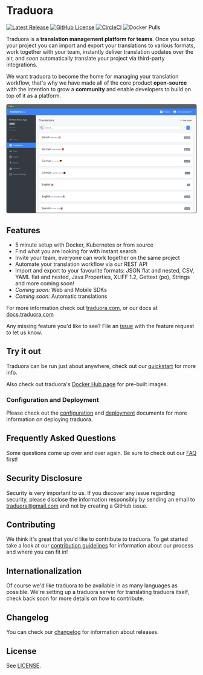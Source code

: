 # Traduora
[![Latest Release](https://img.shields.io/github/release/traduora/traduora.svg?label=latest%20release)](https://github.com/traduora/traduora/releases)
[![GitHub License](https://img.shields.io/badge/license-AGPL-v3.svg)](https://raw.githubusercontent.com/traduora/traduora/master/LICENSE)
[![CircleCI](https://circleci.com/gh/traduora/traduora.svg?style=svg)](https://circleci.com/gh/traduora/traduora)
![Docker Pulls](https://img.shields.io/docker/pulls/traduora/traduora)

Traduora is a **translation management platform for teams**. Once you setup your project you can import and export your translations to various formats, work together with your team, instantly deliver translation updates over the air, and *soon* automatically translate your project via third-party integrations.

We want traduora to become the home for managing your translation workflow, that's why we have made all of the core product **open-source** with the intention to grow a **community** and enable developers to build on top of it as a platform.

![Traduora Product Screenshot](docs-website/static/img/traduora-preview.png)


## Features
- 5 minute setup with Docker, Kubernetes or from source
- Find what you are looking for with instant search
- Invite your team, everyone can work together on the same project
- Automate your translation workflow via our REST API
- Import and export to your favourite formats: JSON flat and nested, CSV, YAML flat and nested, Java Properties, XLIFF 1.2, Gettext (po), Strings and more coming soon!
- *Coming soon:* Web and Mobile SDKs
- *Coming soon:* Automatic translations

For more information check out [traduora.com](https://traduora.com), or our docs at [docs.traduora.com](https://docs.traduora.com)

Any missing feature you'd like to see? File an [issue](https://github.com/traduora/traduora/issues) with the feature request to let us know.


## Try it out
Traduora can be run just about anywhere, check out our [quickstart](https://docs.traduora.com/docs/getting-started) for more info.

Also check out traduora's [Docker Hub page](https://hub.docker.com/r/traduora/traduora) for pre-built images.


### Configuration and Deployment
Please check out the [configuration](https://docs.traduora.com/docs/configuration) and [deployment](https://docs.traduora.com/docs/deployment) documents for more information on deploying traduora.


## Frequently Asked Questions
Some questions come up over and over again. Be sure to check out our [FAQ](https://docs.traduora.com/docs/faq) first!


## Security Disclosure
Security is very important to us. If you discover any issue regarding security, please disclose the information responsibly by sending an email to traduora@gmail.com and not by creating a GitHub issue.


## Contributing
We think it's great that you'd like to contribute to traduora. To get started take a look at our [contribution guidelines](https://docs.traduora.com/docs/contributing) for information about our process and where you can fit in!


## Internationalization
Of course we'd like traduora to be available in as many languages as possible. We're setting up a traduora server for translating traduora itself, check back soon for more details on how to contribute.


## Changelog
You can check our [changelog](https://docs.traduora.com/docs/changelog) for information about releases.


## License
See [LICENSE](https://github.com/traduora/traduora/blob/master/LICENSE).

